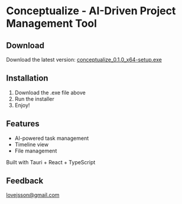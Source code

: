 # Conceptualize - AI-Driven Project Management Tool
   
   ## Download
   
   Download the latest version: [conceptualize_0.1.0_x64-setup.exe](conceptualize_0.1.0_x64-setup.exe)
   
   ## Installation
   
   1. Download the .exe file above
   2. Run the installer
   3. Enjoy!
   
   ## Features
   
   - AI-powered task management
   - Timeline view
   - File management
   
   Built with Tauri + React + TypeScript
   
   ## Feedback
   
   lovejsson@gmail.com
